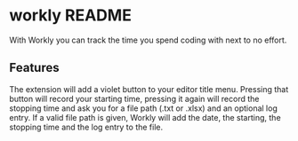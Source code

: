 # workly README

With Workly you can track the time you spend coding with next to no effort.

## Features

The extension will add a violet button to your editor title menu. Pressing that button will record your starting time, pressing it again will record the stopping time and ask you for a file path (.txt or .xlsx) and an optional log entry. If a valid file path is given, Workly will add the date, the starting, the stopping time and the log entry to the file.
